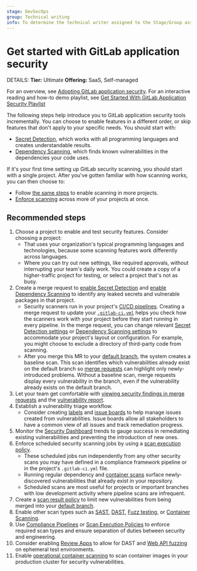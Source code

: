 ```yaml
---
stage: DevSecOps
group: Technical writing
info: To determine the technical writer assigned to the Stage/Group associated with this page, see https://handbook.gitlab.com/handbook/product/ux/technical-writing/#assignments
---
```


# Get started with GitLab application security

DETAILS:
**Tier:** Ultimate
**Offering:** SaaS, Self-managed

<i class="fa fa-youtube-play youtube" aria-hidden="true"></i>
For an overview, see [Adopting GitLab application security](https://www.youtube.com/watch?v=5QlxkiKR04k).
<i class="fa fa-youtube-play youtube" aria-hidden="true"></i>
For an interactive reading and how-to demo playlist, see [Get Started With GitLab Application Security Playlist](https://www.youtube.com/playlist?list=PL05JrBw4t0KrUrjDoefSkgZLx5aJYFaF9)

The following steps help introduce you to GitLab application security tools incrementally.
You can choose to enable features in a different order, or skip features that don't apply to your specific needs.
You should start with:

- [Secret Detection](secret_detection/index.md), which works with all programming languages and creates understandable results.
- [Dependency Scanning](dependency_scanning/index.md), which finds known vulnerabilities in the dependencies your code uses.

If it's your first time setting up GitLab security scanning, you should start with a single project.
After you've gotten familiar with how scanning works, you can then choose to:

- Follow [the same steps](#recommended-steps) to enable scanning in more projects.
- [Enforce scanning](index.md#enforce-scan-execution) across more of your projects at once.

## Recommended steps

1. Choose a project to enable and test security features. Consider choosing a project:
   - That uses your organization's typical programming languages and technologies, because some scanning features work differently across languages.
   - Where you can try out new settings, like required approvals, without interrupting your team's daily work.
     You could create a copy of a higher-traffic project for testing, or select a project that's not as busy.
1. Create a merge request to [enable Secret Detection](secret_detection/index.md#enable-secret-detection) and [enable Dependency Scanning](dependency_scanning/index.md#configuration)
   to identify any leaked secrets and vulnerable packages in that project.
   - Security scanners run in your project's [CI/CD pipelines](../../ci/pipelines/index.md). Creating a merge request to update your [`.gitlab-ci.yml`](../../ci/index.md#the-gitlab-ciyml-file) helps you check how the scanners work with your project before they start running in every pipeline. In the merge request, you can change relevant [Secret Detection settings](secret_detection/index.md#configure-scan-settings) or [Dependency Scanning settings](dependency_scanning/index.md#available-cicd-variables) to accommodate your project's layout or configuration. For example, you might choose to exclude a directory of third-party code from scanning.
   - After you merge this MR to your [default branch](../project/repository/branches/default.md), the system creates a baseline scan. This scan identifies which vulnerabilities already exist on the default branch so [merge requests](../project/merge_requests/index.md) can highlight only newly-introduced problems. Without a baseline scan, merge requests display every
   vulnerability in the branch, even if the vulnerability already exists on the default branch.
1. Let your team get comfortable with [viewing security findings in merge requests](index.md#view-security-scan-information) and the [vulnerability report](vulnerability_report/index.md).
1. Establish a vulnerability triage workflow.
   - Consider creating [labels](../project/labels.md) and [issue boards](../project/issue_board.md) to
   help manage issues created from vulnerabilities. Issue boards allow all stakeholders to have a
   common view of all issues and track remediation progress.
1. Monitor the [Security Dashboard](security_dashboard/index.md) trends to gauge success in remediating existing vulnerabilities and preventing the introduction of new ones.
1. Enforce scheduled security scanning jobs by using a [scan execution policy](policies/scan-execution-policies.md).
   - These scheduled jobs run independently from any other security scans you may have defined in a compliance framework pipeline or in the project's `.gitlab-ci.yml` file.
   - Running regular dependency and [container scans](container_scanning/index.md) surface newly-discovered vulnerabilities that already exist in your repository.
   - Scheduled scans are most useful for projects or important branches with low development activity where pipeline scans are infrequent.
1. Create a [scan result policy](policies/index.md) to limit new vulnerabilities from being merged
   into your [default branch](../project/repository/branches/default.md).
1. Enable other scan types such as [SAST](sast/index.md), [DAST](dast/index.md),
   [Fuzz testing](coverage_fuzzing/index.md), or [Container Scanning](container_scanning/index.md).
1. Use [Compliance Pipelines](../group/compliance_frameworks.md#compliance-pipelines)
   or [Scan Execution Policies](policies/scan-execution-policies.md) to enforce required scan types
   and ensure separation of duties between security and engineering.
1. Consider enabling [Review Apps](../../development/testing_guide/review_apps.md) to allow for DAST
   and [Web API fuzzing](api_fuzzing/index.md) on ephemeral test environments.
1. Enable [operational container scanning](../../user/clusters/agent/vulnerabilities.md) to scan
   container images in your production cluster for security vulnerabilities.
